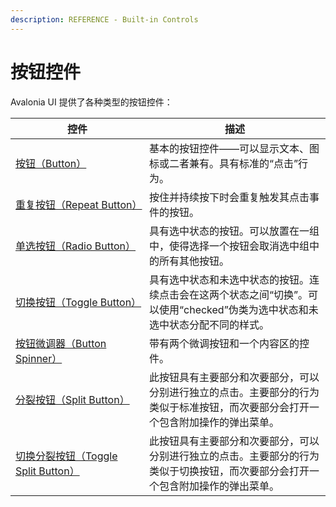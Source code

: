 ```yaml
---
description: REFERENCE - Built-in Controls
---
```


# 按钮控件

Avalonia UI 提供了各种类型的按钮控件：

<table>
    <thead>
        <tr>
            <th width="198">控件</th>
            <th>描述</th>
        </tr>
    </thead>
    <tbody>
        <tr>
            <td>
                <a href="button">按钮（Button）</a>
            </td>
            <td>基本的按钮控件——可以显示文本、图标或二者兼有。具有标准的“点击”行为。</td>
        </tr>
        <tr>
            <td>
                <a href="repeatbutton">重复按钮（Repeat Button）</a>
            </td>
            <td>按住并持续按下时会重复触发其点击事件的按钮。</td>
        </tr>
        <tr>
            <td>
                <a href="radiobutton">单选按钮（Radio Button）</a>
            </td>
            <td>具有选中状态的按钮。可以放置在一组中，使得选择一个按钮会取消选中组中的所有其他按钮。</td>
        </tr>
        <tr>
            <td>
                <a href="togglebutton">切换按钮（Toggle Button）</a>
            </td>
            <td>具有选中状态和未选中状态的按钮。连续点击会在这两个状态之间“切换”。可以使用“checked”伪类为选中状态和未选中状态分配不同的样式。</td>
        </tr>
        <tr>
            <td>
                <a href="buttonspinner">按钮微调器（Button Spinner）</a>
            </td>
            <td>带有两个微调按钮和一个内容区的控件。</td>
        </tr>
        <tr>
            <td>
                <a href="splitbutton">分裂按钮（Split Button）</a>
            </td>
            <td>此按钮具有主要部分和次要部分，可以分别进行独立的点击。主要部分的行为类似于标准按钮，而次要部分会打开一个包含附加操作的弹出菜单。</td>
        </tr>
        <tr>
            <td>
                <a href="togglesplitbutton">切换分裂按钮（Toggle Split Button）</a>
            </td>
            <td>此按钮具有主要部分和次要部分，可以分别进行独立的点击。主要部分的行为类似于切换按钮，而次要部分会打开一个包含附加操作的弹出菜单。</td>
        </tr>
    </tbody>
</table>
